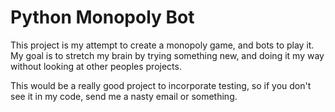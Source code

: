# Python Monopoly Bot
This project is my attempt to create a monopoly game, and bots to play it. 
My goal is to stretch my brain by trying something new, and doing it my way without looking at other peoples projects.

This would be a really good project to incorporate testing, so if you don't see it in my code, 
send me a nasty email or something. 